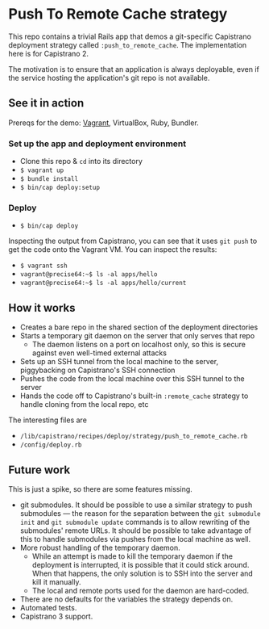 # Push To Remote Cache strategy

This repo contains a trivial Rails app that demos a git-specific Capistrano
deployment strategy called `:push_to_remote_cache`. The implementation here is
for Capistrano 2.

The motivation is to ensure that an application is always deployable, even if
the service hosting the application's git repo is not available.

## See it in action

Prereqs for the demo: [Vagrant](https://www.vagrantup.com/), VirtualBox, Ruby, Bundler.

### Set up the app and deployment environment

* Clone this repo & `cd` into its directory
* `$ vagrant up`
* `$ bundle install`
* `$ bin/cap deploy:setup`

### Deploy

* `$ bin/cap deploy`

Inspecting the output from Capistrano, you can see that it uses `git push` to
get the code onto the Vagrant VM. You can inspect the results:

* `$ vagrant ssh`
* `vagrant@precise64:~$ ls -al apps/hello`
* `vagrant@precise64:~$ ls -al apps/hello/current`

## How it works

* Creates a bare repo in the shared section of the deployment directories
* Starts a temporary git daemon on the server that only serves that repo
  - The daemon listens on a port on localhost only, so this is secure against
    even well-timed external attacks
* Sets up an SSH tunnel from the local machine to the server, piggybacking on
  Capistrano's SSH connection
* Pushes the code from the local machine over this SSH tunnel to the server
* Hands the code off to Capistrano's built-in `:remote_cache` strategy to handle
  cloning from the local repo, etc

The interesting files are

* `/lib/capistrano/recipes/deploy/strategy/push_to_remote_cache.rb`
* `/config/deploy.rb`

## Future work

This is just a spike, so there are some features missing.

* git submodules. It should be possible to use a similar strategy to push
  submodules — the reason for the separation between the `git submodule init`
  and `git submodule update` commands is to allow rewriting of the submodules'
  remote URLs. It should be possible to take advantage of this to handle
  submodules via pushes from the local machine as well.
* More robust handling of the temporary daemon.
  * While an attempt is made to kill the temporary daemon if the
    deployment is interrupted, it is possible that it could stick around. When
    that happens, the only solution is to SSH into the server and kill it
    manually.
  * The local and remote ports used for the daemon are hard-coded.
* There are no defaults for the variables the strategy depends on.
* Automated tests.
* Capistrano 3 support.
